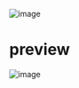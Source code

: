 ![image](https://github.com/user-attachments/assets/8043995b-407a-4372-8594-2cf23bfe19be)

# preview

![image](https://github.com/user-attachments/assets/0627f203-c69c-4e8e-b0f7-514a396b6c17)
